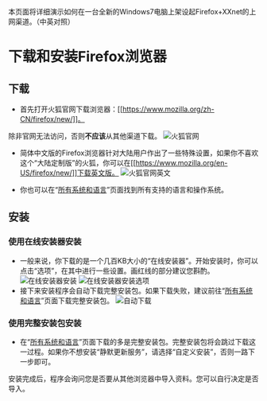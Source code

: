 本页面将详细演示如何在一台全新的Windows7电脑上架设起Firefox+XXnet的上网渠道。（中英对照）

# 下载和安装Firefox浏览器
## 下载
* 首先打开火狐官网下载浏览器：[[https://www.mozilla.org/zh-CN/firefox/new/]]。

除非官网无法访问，否则**不应该**从其他渠道下载。
![火狐官网](https://cloud.githubusercontent.com/assets/6830787/10131216/37b25298-6601-11e5-97c5-13d7c0f93137.PNG)

* 简体中文版的Firefox浏览器针对大陆用户作出了一些特殊设置，如果你不喜欢这个“大陆定制版”的火狐，你可以在[[https://www.mozilla.org/en-US/firefox/new/]]下载英文版。
![火狐官网英文](https://cloud.githubusercontent.com/assets/6830787/10131240/6afef976-6601-11e5-96af-4ad685eab8ea.PNG)

* 你也可以在“[所有系统和语言](https://www.mozilla.org/en-US/firefox/all/)”页面找到所有支持的语言和操作系统。

## 安装
### 使用在线安装器安装
* 一般来说，你下载的是一个几百KB大小的“在线安装器”。开始安装时，你可以点击“选项”，在其中进行一些设置。画红线的部分建议您斟酌。
![在线安装器安装](https://cloud.githubusercontent.com/assets/6830787/10131336/1ef80a94-6602-11e5-90ad-ee301e42e0a7.PNG)
![在线安装器安装选项](https://cloud.githubusercontent.com/assets/6830787/10131293/c7b2aec4-6601-11e5-95a9-637b85013003.PNG)
* 接下来安装程序会自动下载完整安装包。如果下载失败，建议前往“[所有系统和语言](https://www.mozilla.org/en-US/firefox/all/)”页面下载完整安装包。
![自动下载](https://cloud.githubusercontent.com/assets/6830787/10131326/0bdb5998-6602-11e5-9f6c-0dcf7e032f87.PNG)

### 使用完整安装包安装
* 在“[所有系统和语言](https://www.mozilla.org/en-US/firefox/all/)”页面下载的多是完整安装包。完整安装包将会跳过下载这一过程。如果你不想安装“静默更新服务”，请选择“自定义安装”，否则一路下一步即可。

安装完成后，程序会询问您是否要从其他浏览器中导入资料。您可以自行决定是否导入。